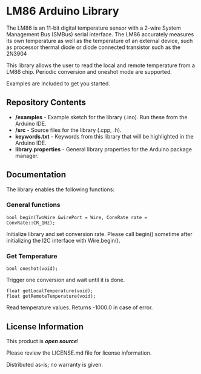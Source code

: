 LM86 Arduino Library
====================

The LM86 is an 11-bit digital temperature sensor with
a 2-wire System Management Bus (SMBus) serial
interface. The LM86 accurately measures its own
temperature as well as the temperature of an external
device, such as processor thermal diode or diode
connected transistor such as the 2N3904

This library allows the user to read the local and remote temperature from a
LM86 chip. Periodic conversion and oneshot mode are supported.

Examples are included to get you started.

Repository Contents
-------------------

* **/examples** - Example sketch for the library (.ino). Run these from the Arduino IDE.
* **/src** - Source files for the library (.cpp, .h).
* **keywords.txt** - Keywords from this library that will be highlighted in the Arduino IDE.
* **library.properties** - General library properties for the Arduino package manager.

Documentation
--------------
The library enables the following functions:

### General functions

    bool begin(TwoWire &wirePort = Wire, ConvRate rate = ConvRate::CR_1Hz);

Initialize library and set conversion rate.
Please call begin() sometime after initializing the I2C interface with Wire.begin().

### Get Temperature

    bool oneshot(void);

Trigger one conversion and wait until it is done.

    float getLocalTemperature(void);
    float getRemoteTemperature(void);

Read temperature values. Returns -1000.0 in case of error.

License Information
-------------------

This product is _**open source**_!

Please review the LICENSE.md file for license information.

Distributed as-is; no warranty is given.
